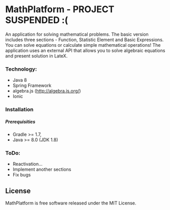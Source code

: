 # MathPlatform - PROJECT SUSPENDED :(

An application for solving mathematical problems. The basic version includes three sections - Function, Statistic Element and Basic Expressions. You can solve equations or calculate simple mathematical operations! The application uses an external API that allows you to solve algebraic equations and present solution in LateX.

### Technology:
  - Java 8
  - Spring Framework
  - algebra.js (http://algebra.js.org/)
  - Ionic

### Installation
##### Prerequisities

* Gradle >= 1.7,
* Java >= 8.0 (JDK 1.8)

### ToDo:
* Reactivation...
* Implement another sections
* Fix bugs


License
----
MathPlatform is free software released under the MIT License.  
